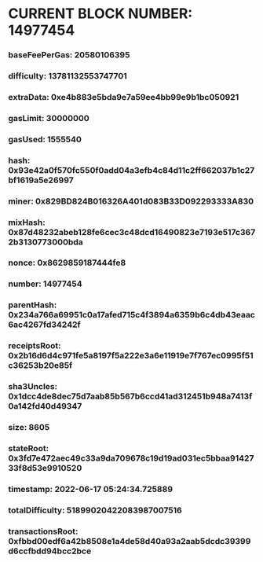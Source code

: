 # CURRENT BLOCK NUMBER: 14977454

### baseFeePerGas: 20580106395
### difficulty: 13781132553747701
### extraData: 0xe4b883e5bda9e7a59ee4bb99e9b1bc050921
### gasLimit: 30000000
### gasUsed: 1555540
### hash: 0x93e42a0f570fc550f0add04a3efb4c84d11c2ff662037b1c27bf1619a5e26997
### miner: 0x829BD824B016326A401d083B33D092293333A830
### mixHash: 0x87d48232abeb128fe6cec3c48dcd16490823e7193e517c3672b3130773000bda
### nonce: 0x8629859187444fe8
### number: 14977454
### parentHash: 0x234a766a69951c0a17afed715c4f3894a6359b6c4db43eaac6ac4267fd34242f
### receiptsRoot: 0x2b16d6d4c971fe5a8197f5a222e3a6e11919e7f767ec0995f51c36253b20e85f
### sha3Uncles: 0x1dcc4de8dec75d7aab85b567b6ccd41ad312451b948a7413f0a142fd40d49347
### size: 8605
### stateRoot: 0x3fd7e472aec49c33a9da709678c19d19ad031ec5bbaa9142733f8d53e9910520
### timestamp: 2022-06-17 05:24:34.725889
### totalDifficulty: 51899020422083987007516
### transactionsRoot: 0xfbbd00edf6a42b8508e1a4de58d40a93a2aab5dcdc39399d6ccfbdd94bcc2bce
